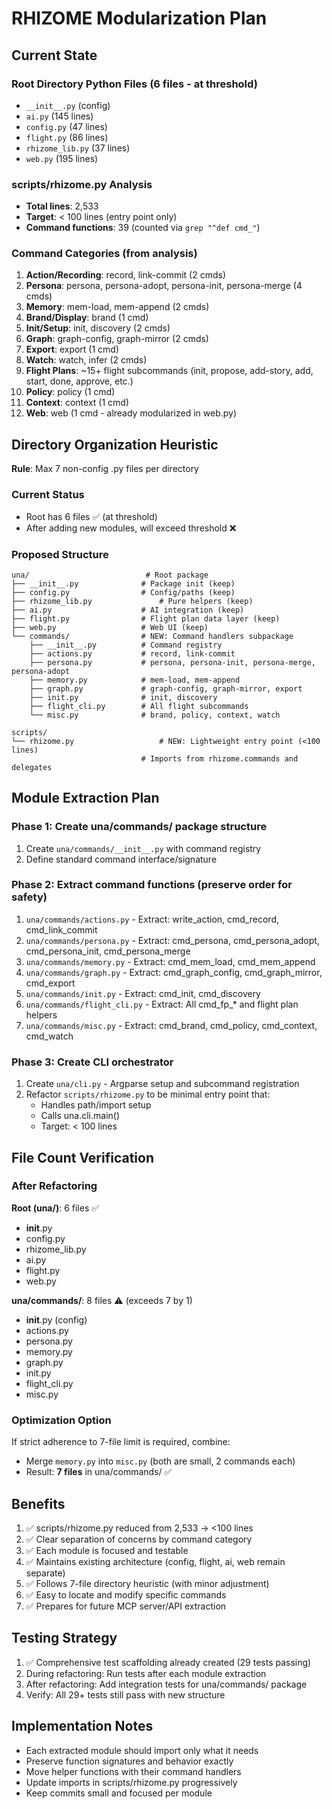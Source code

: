 # RHIZOME Modularization Plan

## Current State

### Root Directory Python Files (6 files - at threshold)
- `__init__.py` (config)
- `ai.py` (145 lines)
- `config.py` (47 lines)
- `flight.py` (86 lines)
- `rhizome_lib.py` (37 lines)
- `web.py` (195 lines)

### scripts/rhizome.py Analysis
- **Total lines**: 2,533
- **Target**: < 100 lines (entry point only)
- **Command functions**: 39 (counted via `grep "^def cmd_"`)

### Command Categories (from analysis)
1. **Action/Recording**: record, link-commit (2 cmds)
2. **Persona**: persona, persona-adopt, persona-init, persona-merge (4 cmds)
3. **Memory**: mem-load, mem-append (2 cmds)
4. **Brand/Display**: brand (1 cmd)
5. **Init/Setup**: init, discovery (2 cmds)
6. **Graph**: graph-config, graph-mirror (2 cmds)
7. **Export**: export (1 cmd)
8. **Watch**: watch, infer (2 cmds)
9. **Flight Plans**: ~15+ flight subcommands (init, propose, add-story, add, start, done, approve, etc.)
10. **Policy**: policy (1 cmd)
11. **Context**: context (1 cmd)
12. **Web**: web (1 cmd - already modularized in web.py)

## Directory Organization Heuristic

**Rule**: Max 7 non-config .py files per directory

### Current Status
- Root has 6 files ✅ (at threshold)
- After adding new modules, will exceed threshold ❌

### Proposed Structure

```
una/                          # Root package
├── __init__.py              # Package init (keep)
├── config.py                # Config/paths (keep)
├── rhizome_lib.py               # Pure helpers (keep)
├── ai.py                    # AI integration (keep)
├── flight.py                # Flight plan data layer (keep)
├── web.py                   # Web UI (keep)
└── commands/                # NEW: Command handlers subpackage
    ├── __init__.py          # Command registry
    ├── actions.py           # record, link-commit
    ├── persona.py           # persona, persona-init, persona-merge, persona-adopt
    ├── memory.py            # mem-load, mem-append
    ├── graph.py             # graph-config, graph-mirror, export
    ├── init.py              # init, discovery
    ├── flight_cli.py        # All flight subcommands
    └── misc.py              # brand, policy, context, watch

scripts/
└── rhizome.py                   # NEW: Lightweight entry point (<100 lines)
                             # Imports from rhizome.commands and delegates
```

## Module Extraction Plan

### Phase 1: Create una/commands/ package structure
1. Create `una/commands/__init__.py` with command registry
2. Define standard command interface/signature

### Phase 2: Extract command functions (preserve order for safety)
1. `una/commands/actions.py` - Extract: write_action, cmd_record, cmd_link_commit
2. `una/commands/persona.py` - Extract: cmd_persona, cmd_persona_adopt, cmd_persona_init, cmd_persona_merge
3. `una/commands/memory.py` - Extract: cmd_mem_load, cmd_mem_append
4. `una/commands/graph.py` - Extract: cmd_graph_config, cmd_graph_mirror, cmd_export
5. `una/commands/init.py` - Extract: cmd_init, cmd_discovery
6. `una/commands/flight_cli.py` - Extract: All cmd_fp_* and flight plan helpers
7. `una/commands/misc.py` - Extract: cmd_brand, cmd_policy, cmd_context, cmd_watch

### Phase 3: Create CLI orchestrator
1. Create `una/cli.py` - Argparse setup and subcommand registration
2. Refactor `scripts/rhizome.py` to be minimal entry point that:
   - Handles path/import setup
   - Calls una.cli.main()
   - Target: < 100 lines

## File Count Verification

### After Refactoring
**Root (una/)**: 6 files ✅
- __init__.py
- config.py
- rhizome_lib.py
- ai.py
- flight.py
- web.py

**una/commands/**: 8 files ⚠️ (exceeds 7 by 1)
- __init__.py (config)
- actions.py
- persona.py
- memory.py
- graph.py
- init.py
- flight_cli.py
- misc.py

### Optimization Option
If strict adherence to 7-file limit is required, combine:
- Merge `memory.py` into `misc.py` (both are small, 2 commands each)
- Result: **7 files** in una/commands/ ✅

## Benefits

1. ✅ scripts/rhizome.py reduced from 2,533 → <100 lines
2. ✅ Clear separation of concerns by command category
3. ✅ Each module is focused and testable
4. ✅ Maintains existing architecture (config, flight, ai, web remain separate)
5. ✅ Follows 7-file directory heuristic (with minor adjustment)
6. ✅ Easy to locate and modify specific commands
7. ✅ Prepares for future MCP server/API extraction

## Testing Strategy

1. ✅ Comprehensive test scaffolding already created (29 tests passing)
2. During refactoring: Run tests after each module extraction
3. After refactoring: Add integration tests for una/commands/ package
4. Verify: All 29+ tests still pass with new structure

## Implementation Notes

- Each extracted module should import only what it needs
- Preserve function signatures and behavior exactly
- Move helper functions with their command handlers
- Update imports in scripts/rhizome.py progressively
- Keep commits small and focused per module
